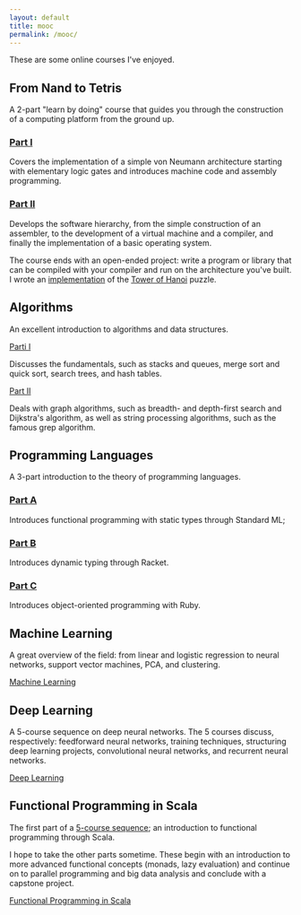 ```yaml
---
layout: default
title: mooc
permalink: /mooc/
---
```


These are some online courses I've enjoyed.

## From Nand to Tetris

A 2-part "learn by doing" course that guides you through the construction of a computing platform from the ground up.

### [Part I](https://www.coursera.org/learn/build-a-computer)

Covers the implementation of a simple von Neumann architecture starting with elementary logic gates and
introduces machine code and assembly programming.

### [Part II](https://www.coursera.org/learn/nand2tetris2)

Develops the software hierarchy, from the simple construction
of an assembler, to the development of a virtual machine and a compiler, and finally the implementation of a basic
operating system.

The course ends with an open-ended project: write a program or library that can be compiled with your compiler and
run on the architecture you've built. I wrote an [implementation]((https://github.com/bencwallace/toh)) of the [Tower
of Hanoi](https://en.wikipedia.org/wiki/Tower_of_Hanoi) puzzle.

## Algorithms

An excellent introduction to algorithms and data structures.

[Parti I](https://www.coursera.org/learn/algorithms-part1) 

Discusses the fundamentals, such as stacks and queues, merge sort and quick sort, search trees, and hash tables.

[Part II](https://www.coursera.org/learn/algorithms-part2)

Deals with graph algorithms, such as breadth- and depth-first search and Dijkstra's algorithm, as well as
string processing algorithms, such as the famous grep algorithm.

## Programming Languages

A 3-part introduction to the theory of programming languages.

### [Part A](https://www.coursera.org/learn/programming-languages)

Introduces functional programming with static types through Standard ML;

### [Part B](https://www.coursera.org/learn/programming-languages-part-b)

Introduces dynamic typing through Racket.

### [Part C](https://www.coursera.org/learn/programming-languages-part-c)

Introduces object-oriented programming with Ruby.

## Machine Learning

A great overview of the field: from linear and logistic regression to neural networks, support vector machines, PCA, and clustering.

[Machine Learning](https://www.coursera.org/learn/machine-learning)

## Deep Learning

A 5-course sequence on deep neural networks. The 5 courses discuss, respectively: feedforward neural networks, training techniques, structuring deep learning projects, convolutional neural networks, and recurrent neural networks.

[Deep Learning](https://www.coursera.org/specializations/deep-learning)

## Functional Programming in Scala

The first part of a [5-course sequence](https://www.coursera.org/specializations/scala); an introduction to functional programming through Scala.

I hope to take the other parts sometime. These begin with an introduction to more advanced functional concepts (monads, lazy evaluation) and continue on to parallel programming and big data analysis and conclude with a capstone project.

[Functional Programming in Scala](https://www.coursera.org/learn/progfun1)
